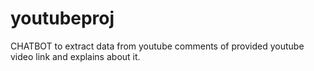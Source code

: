 # youtubeproj
 CHATBOT to extract data from youtube comments of provided youtube video link and explains about it.
